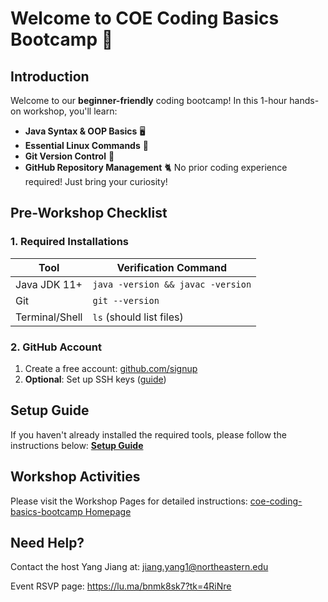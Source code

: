 # Welcome to **COE Coding Basics Bootcamp** 🚀

## Introduction
Welcome to our **beginner-friendly** coding bootcamp! In this 1-hour hands-on workshop, you'll learn:
- **Java Syntax & OOP Basics** 🖥️
- **Essential Linux Commands** 🐧
- **Git Version Control** 🔄
- **GitHub Repository Management** 🐈
No prior coding experience required! Just bring your curiosity!

## **Pre-Workshop Checklist** 

### **1. Required Installations**

| Tool           | Verification Command              |
| -------------- | --------------------------------- |
| Java JDK 11+   | `java -version && javac -version` |
| Git            | `git --version`                   |
| Terminal/Shell | `ls` (should list files)          |

### **2. GitHub Account**
1. Create a free account: [github.com/signup](https://github.com/signup)
2. **Optional**: Set up SSH keys ([guide](https://docs.github.com/en/authentication/connecting-to-github-with-ssh))

## Setup Guide
If you haven't already installed the required tools, please follow the instructions below:
**[Setup Guide](pages/contents/setup-guide.md)**

## **Workshop Activities**
Please visit the Workshop Pages for detailed instructions:
[coe-coding-basics-bootcamp Homepage](https://hackersclubsv.github.io/coe-coding-basics-bootcamp/)

## **Need Help?** 

Contact the host Yang Jiang at:
<jiang.yang1@northeastern.edu>

Event RSVP page:
<https://lu.ma/bnmk8sk7?tk=4RiNre>
